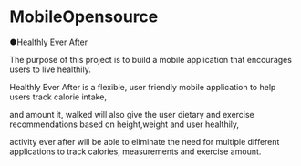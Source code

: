 # MobileOpensource

●Healthly Ever After

The purpose of this project is to build a mobile application that encourages users to live healthily.

Healthly Ever After is a flexible, user friendly mobile application to help users track calorie intake,

and amount it, walked will also give the user dietary and exercise recommendations based on height,weight and user healthily, 

activity ever after will be able to eliminate the need for multiple different applications to track calories, measurements and exercise amount.

